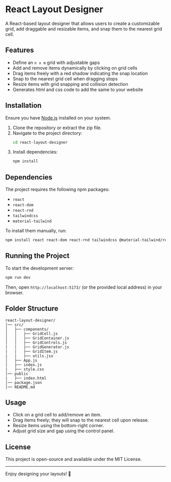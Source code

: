 # React Layout Designer

A React-based layout designer that allows users to create a customizable grid, add draggable and resizable items, and snap them to the nearest grid cell.

## Features
- Define an `n x m` grid with adjustable gaps
- Add and remove items dynamically by clicking on grid cells
- Drag items freely with a red shadow indicating the snap location
- Snap to the nearest grid cell when dragging stops
- Resize items with grid snapping and collision detection
- Generates html and css code to add the same to your website

## Installation

Ensure you have [Node.js](https://nodejs.org/) installed on your system.

1. Clone the repository or extract the zip file.
2. Navigate to the project directory:
   ```sh
   cd react-layout-designer
   ```
3. Install dependencies:
   ```sh
   npm install
   ```

## Dependencies
The project requires the following npm packages:
- `react`
- `react-dom`
- `react-rnd`
- `tailwindcss`
- `material-tailwind`

To install them manually, run:
```sh
npm install react react-dom react-rnd tailwindcss @material-tailwind/react
```

## Running the Project
To start the development server:
```sh
npm run dev
```

Then, open `http://localhost:5173/` (or the provided local address) in your browser.

## Folder Structure
```
react-layout-designer/
│── src/
│   ├── components/
│   │   ├── GridCell.js
│   │   ├── GridContainer.js
│   │   ├── GridControls.js
|   |   ├── GridGenerator.js
|   |   ├── GridItem.js
|   |   ├── utils.jsx
│   ├── App.js
│   ├── index.js
|   ├── style.css
│── public
|   ├── index.html
│── package.json
│── README.md
```

## Usage
- Click on a grid cell to add/remove an item.
- Drag items freely; they will snap to the nearest cell upon release.
- Resize items using the bottom-right corner.
- Adjust grid size and gap using the control panel.

## License
This project is open-source and available under the MIT License.

---

Enjoy designing your layouts! 🎨


